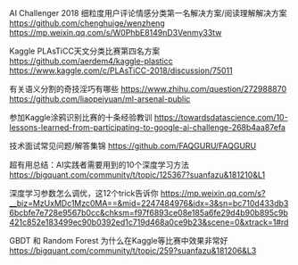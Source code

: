 AI Challenger 2018 细粒度用户评论情感分类第一名解决方案/阅读理解解决方案
https://github.com/chenghuige/wenzheng
https://mp.weixin.qq.com/s/W0PhbE8149nD3Venmy33tw

Kaggle PLAsTiCC天文分类比赛第四名方案
https://github.com/aerdem4/kaggle-plasticc
https://www.kaggle.com/c/PLAsTiCC-2018/discussion/75011

有关语义分割的奇技淫巧有哪些
https://www.zhihu.com/question/272988870
https://github.com/liaopeiyuan/ml-arsenal-public

参加Kaggle涂鸦识别比赛的十条经验教训
https://towardsdatascience.com/10-lessons-learned-from-participating-to-google-ai-challenge-268b4aa87efa

技术面试常见问题/解答集锦
https://github.com/FAQGURU/FAQGURU

超有用总结：AI实践者需要用到的10个深度学习方法
https://bigquant.com/community/t/topic/125367?suanfazu&181210&L1

深度学习参数怎么调优，这12个trick告诉你
https://mp.weixin.qq.com/s?__biz=MzUxMDc1Mzc0MA==&mid=2247484976&idx=3&sn=bc710d433db36bcbfe7e728e9567b0cc&chksm=f97f6893ce08e185a6fe29d4b90b895c9b421c852e183499ec90b0392ed1c719d468a0ce9b23&scene=0&xtrack=1#rd

GBDT 和 Random Forest 为什么在Kaggle等比赛中效果非常好
https://bigquant.com/community/t/topic/259?suanfazu&181206&L3